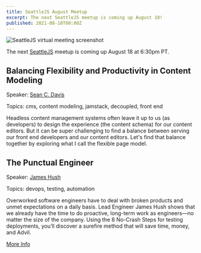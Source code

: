 ```yaml
---
title: SeattleJS August Meetup
excerpt: The next SeattleJS meetup is coming up August 18!
published: 2021-08-10T00:00Z
---
```

![SeattleJS virtual meeting screenshot](https://secure.meetupstatic.com/photos/event/6/e/9/1/clean_497548305.jpeg)

The next [SeattleJS](https://www.meetup.com/seattlejs) meetup is coming up August 18 at 6:30pm PT. 

## Balancing Flexibility and Productivity in Content Modeling

Speaker: [Sean C. Davis](https://www.seancdavis.com)

Topics: cms, content modeling, jamstack, decoupled, front end

Headless content management systems often leave it up to us (as developers) to design the experience (the content schema) for our content editors. But it can be super challenging to find a balance between serving our front end developers and our content editors. Let's find that balance together by exploring what I call the flexible page model.


## The Punctual Engineer

Speaker: [James Hush](http://www.jameshush.com)

Topics: devops, testing, automation

Overworked software engineers have to deal with broken products and unmet expectations on a daily basis. Lead Engineer James Hush shows that we already have the time to do proactive, long-term work as engineers—no matter the size of the company. Using the 8 No-Crash Steps for testing deployments, you’ll discover a surefire method that will save time, money, and Advil.

<div class="cta"><a href="https://www.meetup.com/seattlejs/events/cfmvfsycclbqb/">More Info</a></div>
